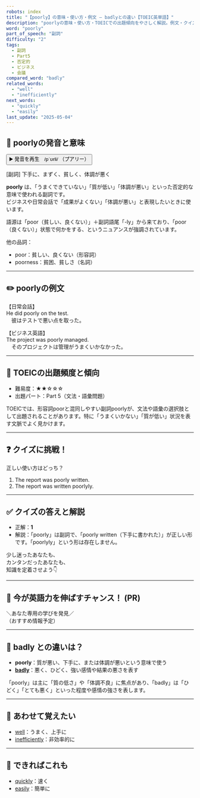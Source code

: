 ```yaml
---
robots: index
title: "【poorly】の意味・使い方・例文 ― badlyとの違い【TOEIC英単語】"
description: "poorlyの意味・使い方・TOEICでの出題傾向をやさしく解説。例文・クイズ付きでbadlyとの違いもわかりやすく学べます。"
word: "poorly"
part_of_speech: "副詞"
difficulty: "2"
tags:
  - 副詞
  - Part5
  - 否定的
  - ビジネス
  - 会議
compared_word: "badly"
related_words:
  - "well"
  - "inefficiently"
next_words:
  - "quickly"
  - "easily"
last_update: "2025-05-04"
---
```


## 🔰 poorlyの発音と意味

<button class="play-audio" onclick="playTTS('poorly')">
  <span class="play-audio-main">
    ▶️ 発音を再生　/pˈʊrli/
  </span>
  <span class="play-audio-sub">
    （プアリー）
  </span>
</button>

[副詞] 下手に、まずく、貧しく、体調が悪く

**poorly** は、「うまくできていない」「質が低い」「体調が悪い」といった否定的な意味で使われる副詞です。  
ビジネスや日常会話で「成果がよくない」「体調が悪い」と表現したいときに使います。

語源は「poor（貧しい、良くない）」＋副詞語尾「-ly」から来ており、「poor（良くない）」状態で何かをする、というニュアンスが強調されています。

他の品詞：  
- poor：貧しい、良くない（形容詞）
- poorness：貧困、貧しさ（名詞）

---

## ✏️ poorlyの例文

【日常会話】  
He did poorly on the test.  
　彼はテストで悪い点を取った。

【ビジネス英語】  
The project was poorly managed.  
　そのプロジェクトは管理がうまくいかなかった。

---

## 🎯 TOEICの出題頻度と傾向

- 難易度：★★☆☆☆
- 出題パート：Part 5（文法・語彙問題）

TOEICでは、形容詞poorと混同しやすい副詞poorlyが、文法や語彙の選択肢として出題されることがあります。特に「うまくいかない」「質が低い」状況を表す文脈でよく見かけます。

---

## ❓ クイズに挑戦！

正しい使い方はどっち？

1. The report was poorly written.  
2. The report was written poorlyly.

---

## ✅ クイズの答えと解説

- 正解：**1**
- 解説：「poorly」は副詞で、「poorly written（下手に書かれた）」が正しい形です。「poorlyly」という形は存在しません。

少し迷ったあなたも、  
カンタンだったあなたも、  
知識を定着させよう👇️

---

## 🚀 今が英語力を伸ばすチャンス！ (PR)

<div class="info-center">
＼あなた専用の学びを発見／<br>  
（おすすめ情報予定）
</div>

---

## 🤔  badly との違いは？

- **poorly**：質が悪い、下手に、または体調が悪いという意味で使う
- **[badly](/word/badly/)**：悪く、ひどく、強い感情や結果の悪さを表す

「poorly」は主に「質の低さ」や「体調不良」に焦点があり、「badly」は「ひどく」「とても悪く」といった程度や感情の強さを表します。

---

## 🧩 あわせて覚えたい

- [well](/word/well/)：うまく、上手に
- [inefficiently](/word/inefficiently/)：非効率的に

---

## 📖 できればこれも

- [quickly](/word/quickly/)：速く
- [easily](/word/easily/)：簡単に

<!-- cvid: aid10_bid22 -->
